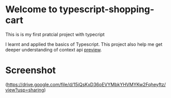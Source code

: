 # Welcome to typescript-shopping-cart


This is is my first pratcial project with typecript

I learnt and applied the basics of Typescript.
This project also help me get deeper understanding of context api  [preview](typsciptshopcart.netlify.app/).

# Screenshot
(https://drive.google.com/file/d/15iQsKxD36oEVYMbkYHVMYKw2Fqheyftz/view?usp=sharing)


